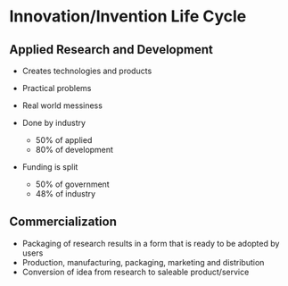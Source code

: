 # Innovation/Invention Life Cycle

## Applied Research and Development

* Creates technologies and products
* Practical problems
* Real world messiness

* Done by industry
    * 50% of applied
    * 80% of development

* Funding is split
    * 50% of government
    * 48% of industry

## Commercialization

* Packaging of research results in a form that is ready to be adopted by users
* Production, manufacturing, packaging, marketing and distribution
* Conversion of idea from research to saleable product/service
